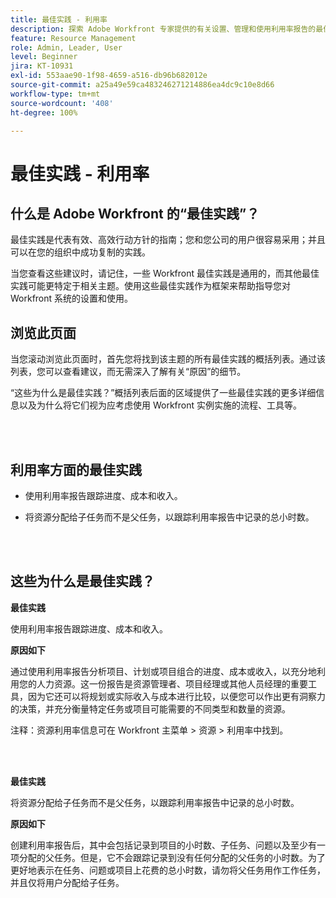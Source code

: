 ```yaml
---
title: 最佳实践 - 利用率
description: 探索 Adobe Workfront 专家提供的有关设置、管理和使用利用率报告的最佳实践建议。
feature: Resource Management
role: Admin, Leader, User
level: Beginner
jira: KT-10931
exl-id: 553aae90-1f98-4659-a516-db96b682012e
source-git-commit: a25a49e59ca483246271214886ea4dc9c10e8d66
workflow-type: tm+mt
source-wordcount: '408'
ht-degree: 100%

---
```


# 最佳实践 - 利用率

## 什么是 Adobe Workfront 的“最佳实践”？

最佳实践是代表有效、高效行动方针的指南；您和您公司的用户很容易采用；并且可以在您的组织中成功复制的实践。

当您查看这些建议时，请记住，一些 Workfront 最佳实践是通用的，而其他最佳实践可能更特定于相关主题。使用这些最佳实践作为框架来帮助指导您对 Workfront 系统的设置和使用。

## 浏览此页面

当您滚动浏览此页面时，首先您将找到该主题的所有最佳实践的概括列表。通过该列表，您可以查看建议，而无需深入了解有关“原因”的细节。

“这些为什么是最佳实践？”概括列表后面的区域提供了一些最佳实践的更多详细信息以及为什么将它们视为应考虑使用 Workfront 实例实施的流程、工具等。

</br>
</br>

## 利用率方面的最佳实践

* 使用利用率报告跟踪进度、成本和收入。

* 将资源分配给子任务而不是父任务，以跟踪利用率报告中记录的总小时数。

</br>
</br>

## 这些为什么是最佳实践？

**最佳实践**

使用利用率报告跟踪进度、成本和收入。



**原因如下**

通过使用利用率报告分析项目、计划或项目组合的进度、成本或收入，以充分地利用您的人力资源。这一份报告是资源管理者、项目经理或其他人员经理的重要工具，因为它还可以将规划或实际收入与成本进行比较，以便您可以作出更有洞察力的决策，并充分衡量特定任务或项目可能需要的不同类型和数量的资源。



注释：资源利用率信息可在 Workfront 主菜单 > 资源 > 利用率中找到。

</br>
</br>

**最佳实践**

将资源分配给子任务而不是父任务，以跟踪利用率报告中记录的总小时数。



**原因如下**

创建利用率报告后，其中会包括记录到项目的小时数、子任务、问题以及至少有一项分配的父任务。但是，它不会跟踪记录到没有任何分配的父任务的小时数。为了更好地表示在任务、问题或项目上花费的总小时数，请勿将父任务用作工作任务，并且仅将用户分配给子任务。
